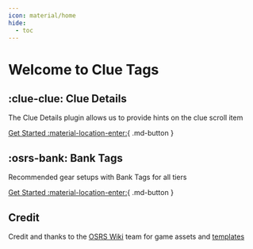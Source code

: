 ```yaml
---
icon: material/home
hide:
  - toc
---
```


# Welcome to Clue Tags

## :clue-clue: Clue Details

The Clue Details plugin allows us to provide hints on the clue scroll item

[Get Started :material-location-enter:](details/index.md){ .md-button }

## :osrs-bank: Bank Tags

Recommended gear setups with Bank Tags for all tiers

[Get Started :material-location-enter:](bank/index.md){ .md-button }

## Credit

Credit and thanks to the [OSRS Wiki](https://oldschool.runescape.wiki) team for game assets and [templates](https://oldschool.runescape.wiki/w/Category:Lua-based_templates)